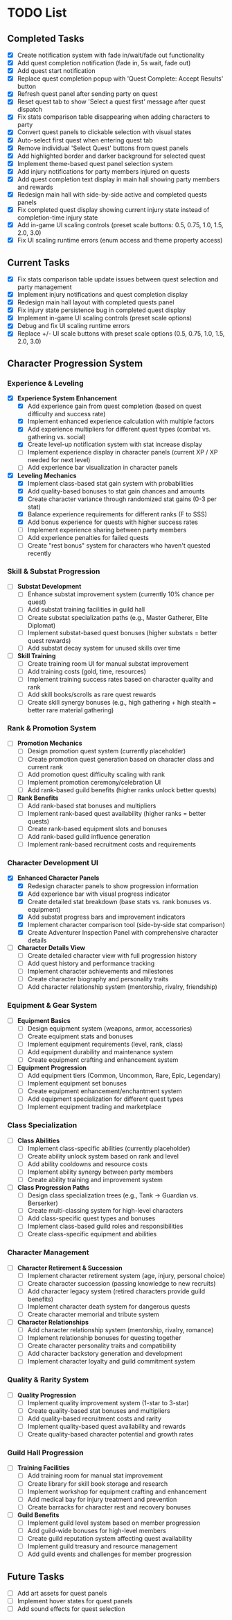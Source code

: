 # TODO List

## Completed Tasks
- [x] Create notification system with fade in/wait/fade out functionality
- [x] Add quest completion notification (fade in, 5s wait, fade out)
- [x] Add quest start notification
- [x] Replace quest completion popup with 'Quest Complete: Accept Results' button
- [x] Refresh quest panel after sending party on quest
- [x] Reset quest tab to show 'Select a quest first' message after quest dispatch
- [x] Fix stats comparison table disappearing when adding characters to party
- [x] Convert quest panels to clickable selection with visual states
- [x] Auto-select first quest when entering quest tab
- [x] Remove individual 'Select Quest' buttons from quest panels
- [x] Add highlighted border and darker background for selected quest
- [x] Implement theme-based quest panel selection system
- [x] Add injury notifications for party members injured on quests
- [x] Add quest completion text display in main hall showing party members and rewards
- [x] Redesign main hall with side-by-side active and completed quests panels
- [x] Fix completed quest display showing current injury state instead of completion-time injury state
- [x] Add in-game UI scaling controls (preset scale buttons: 0.5, 0.75, 1.0, 1.5, 2.0, 3.0)
- [x] Fix UI scaling runtime errors (enum access and theme property access)

## Current Tasks
- [x] Fix stats comparison table update issues between quest selection and party management
- [x] Implement injury notifications and quest completion display
- [x] Redesign main hall layout with completed quests panel
- [x] Fix injury state persistence bug in completed quest display
- [x] Implement in-game UI scaling controls (preset scale options)
- [x] Debug and fix UI scaling runtime errors
- [x] Replace +/- UI scale buttons with preset scale options (0.5, 0.75, 1.0, 1.5, 2.0, 3.0)

## Character Progression System

### Experience & Leveling
- [x] **Experience System Enhancement**
  - [x] Add experience gain from quest completion (based on quest difficulty and success rate)
  - [x] Implement enhanced experience calculation with multiple factors
  - [x] Add experience multipliers for different quest types (combat vs. gathering vs. social)
  - [x] Create level-up notification system with stat increase display
  - [ ] Implement experience display in character panels (current XP / XP needed for next level)
  - [ ] Add experience bar visualization in character panels

- [x] **Leveling Mechanics**
  - [x] Implement class-based stat gain system with probabilities
  - [x] Add quality-based bonuses to stat gain chances and amounts
  - [x] Create character variance through randomized stat gains (0-3 per stat)
  - [x] Balance experience requirements for different ranks (F to SSS)
  - [x] Add bonus experience for quests with higher success rates
  - [ ] Implement experience sharing between party members
  - [ ] Add experience penalties for failed quests
  - [ ] Create "rest bonus" system for characters who haven't quested recently

### Skill & Substat Progression
- [ ] **Substat Development**
  - [ ] Enhance substat improvement system (currently 10% chance per quest)
  - [ ] Add substat training facilities in guild hall
  - [ ] Create substat specialization paths (e.g., Master Gatherer, Elite Diplomat)
  - [ ] Implement substat-based quest bonuses (higher substats = better quest rewards)
  - [ ] Add substat decay system for unused skills over time

- [ ] **Skill Training**
  - [ ] Create training room UI for manual substat improvement
  - [ ] Add training costs (gold, time, resources)
  - [ ] Implement training success rates based on character quality and rank
  - [ ] Add skill books/scrolls as rare quest rewards
  - [ ] Create skill synergy bonuses (e.g., high gathering + high stealth = better rare material gathering)

### Rank & Promotion System
- [ ] **Promotion Mechanics**
  - [ ] Design promotion quest system (currently placeholder)
  - [ ] Create promotion quest generation based on character class and current rank
  - [ ] Add promotion quest difficulty scaling with rank
  - [ ] Implement promotion ceremony/celebration UI
  - [ ] Add rank-based guild benefits (higher ranks unlock better quests)

- [ ] **Rank Benefits**
  - [ ] Add rank-based stat bonuses and multipliers
  - [ ] Implement rank-based quest availability (higher ranks = better quests)
  - [ ] Create rank-based equipment slots and bonuses
  - [ ] Add rank-based guild influence generation
  - [ ] Implement rank-based recruitment costs and requirements

### Character Development UI
- [x] **Enhanced Character Panels**
  - [x] Redesign character panels to show progression information
  - [x] Add experience bar with visual progress indicator
  - [x] Create detailed stat breakdown (base stats vs. rank bonuses vs. equipment)
  - [x] Add substat progress bars and improvement indicators
  - [x] Implement character comparison tool (side-by-side stat comparison)
  - [x] Create Adventurer Inspection Panel with comprehensive character details

- [ ] **Character Details View**
  - [ ] Create detailed character view with full progression history
  - [ ] Add quest history and performance tracking
  - [ ] Implement character achievements and milestones
  - [ ] Create character biography and personality traits
  - [ ] Add character relationship system (mentorship, rivalry, friendship)

### Equipment & Gear System
- [ ] **Equipment Basics**
  - [ ] Design equipment system (weapons, armor, accessories)
  - [ ] Create equipment stats and bonuses
  - [ ] Implement equipment requirements (level, rank, class)
  - [ ] Add equipment durability and maintenance system
  - [ ] Create equipment crafting and enhancement system

- [ ] **Equipment Progression**
  - [ ] Add equipment tiers (Common, Uncommon, Rare, Epic, Legendary)
  - [ ] Implement equipment set bonuses
  - [ ] Create equipment enhancement/enchantment system
  - [ ] Add equipment specialization for different quest types
  - [ ] Implement equipment trading and marketplace

### Class Specialization
- [ ] **Class Abilities**
  - [ ] Implement class-specific abilities (currently placeholder)
  - [ ] Create ability unlock system based on rank and level
  - [ ] Add ability cooldowns and resource costs
  - [ ] Implement ability synergy between party members
  - [ ] Create ability training and improvement system

- [ ] **Class Progression Paths**
  - [ ] Design class specialization trees (e.g., Tank → Guardian vs. Berserker)
  - [ ] Create multi-classing system for high-level characters
  - [ ] Add class-specific quest types and bonuses
  - [ ] Implement class-based guild roles and responsibilities
  - [ ] Create class-specific equipment and abilities

### Character Management
- [ ] **Character Retirement & Succession**
  - [ ] Implement character retirement system (age, injury, personal choice)
  - [ ] Create character succession (passing knowledge to new recruits)
  - [ ] Add character legacy system (retired characters provide guild benefits)
  - [ ] Implement character death system for dangerous quests
  - [ ] Create character memorial and tribute system

- [ ] **Character Relationships**
  - [ ] Add character relationship system (mentorship, rivalry, romance)
  - [ ] Implement relationship bonuses for questing together
  - [ ] Create character personality traits and compatibility
  - [ ] Add character backstory generation and development
  - [ ] Implement character loyalty and guild commitment system

### Quality & Rarity System
- [ ] **Quality Progression**
  - [ ] Implement quality improvement system (1-star to 3-star)
  - [ ] Create quality-based stat bonuses and multipliers
  - [ ] Add quality-based recruitment costs and rarity
  - [ ] Implement quality-based quest availability and rewards
  - [ ] Create quality-based character potential and growth rates

### Guild Hall Progression
- [ ] **Training Facilities**
  - [ ] Add training room for manual stat improvement
  - [ ] Create library for skill book storage and research
  - [ ] Implement workshop for equipment crafting and enhancement
  - [ ] Add medical bay for injury treatment and prevention
  - [ ] Create barracks for character rest and recovery bonuses

- [ ] **Guild Benefits**
  - [ ] Implement guild level system based on member progression
  - [ ] Add guild-wide bonuses for high-level members
  - [ ] Create guild reputation system affecting quest availability
  - [ ] Implement guild treasury and resource management
  - [ ] Add guild events and challenges for member progression

## Future Tasks
- [ ] Add art assets for quest panels
- [ ] Implement hover states for quest panels
- [ ] Add sound effects for quest selection
